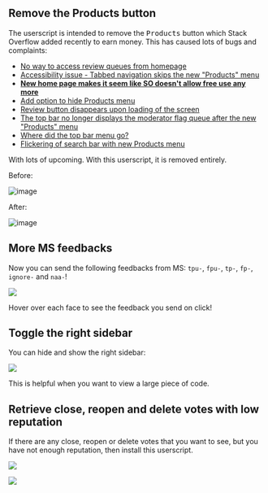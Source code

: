 ## Remove the Products button

The userscript is intended to remove the <kbd>Products</kbd> button which Stack Overflow added recently to earn money. This has caused lots of bugs and complaints:

- [No way to access review queues from homepage](https://meta.stackoverflow.com/q/387105)
- [Accessibility issue - Tabbed navigation skips the new "Products" menu](https://meta.stackoverflow.com/q/387011)
- **[New home page makes it seem like SO doesn't allow free use any more](https://meta.stackoverflow.com/q/386505)**
- [Add option to hide Products menu](https://meta.stackoverflow.com/q/386393)
- [Review button disappears upon loading of the screen](https://meta.stackoverflow.com/q/386389)
- [The top bar no longer displays the moderator flag queue after the new "Products" menu](https://meta.stackoverflow.com/q/386325)
- [Where did the top bar menu go?](https://meta.stackoverflow.com/q/386293)
- [Flickering of search bar with new Products menu](https://meta.stackoverflow.com/q/386288)

With lots of upcoming. With this userscript, it is removed entirely.

Before:

![image](https://user-images.githubusercontent.com/38133098/61171731-7a70f500-a584-11e9-8758-a92e903af744.png)

After:

![image](https://user-images.githubusercontent.com/38133098/61171743-983e5a00-a584-11e9-80c0-1169d2321679.png)

## More MS feedbacks


Now you can send the following feedbacks from MS: `tpu-`, `fpu-`, `tp-`, `fp-`, `ignore-` and `naa-`!

![](https://user-images.githubusercontent.com/38133098/67421516-54261100-f5d9-11e9-958c-96e1ffc768ac.png)

Hover over each face to see the feedback you send on click!

## Toggle the right sidebar

You can hide and show the right sidebar:

![](https://i.stack.imgur.com/I69py.png)

This is helpful when you want to view a large piece of code.

## Retrieve close, reopen and delete votes with low reputation

If there are any close, reopen or delete votes that you want to see, but you have not enough reputation, then install this userscript.

![](https://i.stack.imgur.com/Xw2Ek.png)

![](https://i.stack.imgur.com/unmNd.png)
